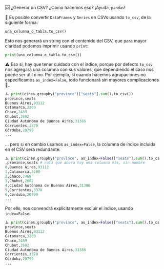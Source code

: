 :sos: ¿Generar un CSV? ¿Cómo hacemos eso? ¡Ayuda, `pandas`!

:arrows_counterclockwise:  Es posible convertir `DataFrames` y `Series` en CSVs usando `to_csv`, de la siguiente forma:

```python
una_columna_o_tabla.to_csv()
```

Esto nos generará un string con el contenido del CSV, que para mayor claridad podemos imprimir usando `print`:

```python
print(una_columna_o_tabla.to_csv())
```

⚠️ Eso sí, hay que tener cuidado con el índice, porque por defecto `to_csv` nos agregará una columna con sus valores, que dependiendo el caso nos puede ser útil o no. Por ejemplo, si cuando hacemos agrupaciones no especificamos `as_index=False`, todo funcionará sin mayores complicaciones :tada:...

```python
ム print(cines.groupby("province")["seats"].sum().to_csv())
province,seats
Buenos Aires,93112
Catamarca,3200
Chaco,2469
Chubut,2682
Ciudad Autónoma de Buenos Aires,31386
Corrientes,3370
Córdoba,20799
...
```

... pero si en cambio usamos `as_index=False`, la columna de índice incluida en el CSV será redundante: 

```python
ム print(cines.groupby("province", as_index=False)["seats"].sum().to_csv()) 
,province,seats # notá que ahora hay una columna más, sin nombre
0,Buenos Aires,93112
1,Catamarca,3200
2,Chaco,2469
3,Chubut,2682
4,Ciudad Autónoma de Buenos Aires,31386
5,Corrientes,3370
6,Córdoba,20799
...
```

Por ello, nos convendrá explícitamente excluir el índice, usando `index=False`: 

```python
ム print(cines.groupby("province", as_index=False)["seats"].sum().to_csv(index=False))
province,seats
Buenos Aires,93112
Catamarca,3200
Chaco,2469
Chubut,2682
Ciudad Autónoma de Buenos Aires,31386
Corrientes,3370
Córdoba,20799
...
```


